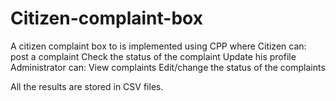 # Citizen-complaint-box
A citizen complaint box to is implemented using CPP where
Citizen can:
post a complaint
Check the status of the complaint
Update his profile
Administrator can:
View complaints
Edit/change the status of the complaints

All the results are stored in CSV files.
